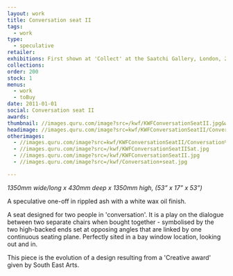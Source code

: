 ```yaml
---
layout: work
title: Conversation seat II
tags:
  - work
type:
  - speculative
retailer:
exhibitions: First shown at 'Collect' at the Saatchi Gallery, London, 2010.
collections:
order: 200
stock: 1
menus:
  - work
  - toBuy
date: 2011-01-01
social: Conversation seat II
awards:
thumbnail: //images.quru.com/image?src=/kwf/KWFConversationSeatII.jpg&width=170&height=170&fill=auto&top=0.075&bottom=0.95938
headimage: //images.quru.com/image?src=kwf/KWFConversationSeatII/Conversation%20seat%20II%20d.jpg&icc=srgb&strip=0
otherimages:
  - //images.quru.com/image?src=kwf/KWFConversationSeatII/Conversation%20seat%20II%20c.jpg&icc=srgb&strip=0
  - //images.quru.com/image?src=/kwf/KWFConversationSeatIISat.jpg
  - //images.quru.com/image?src=/kwf/KWFConversationSeatII.jpg
  - //images.quru.com/image?src=/kwf/Conversation+seat.jpg

---
```

_1350mm wide/long x 430mm deep x 1350mm high, (53” x 17” x 53”)_

 A speculative one-off in rippled ash with a white wax oil finish.

   A seat designed for two people in 'conversation'. It is a play on the dialogue between two separate chairs when bought together - symbolised by the two high-backed ends set at opposing angles that are linked by one continuous seating plane. Perfectly sited in a bay window location, looking out and in.

   This piece is the evolution of a design resulting from a 'Creative award' given by South East Arts.
